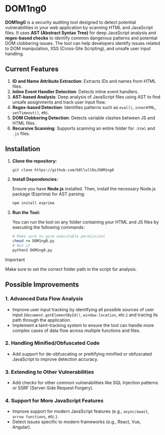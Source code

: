 # DOM1ng0

**DOM1ng0** is a security auditing tool designed to detect potential vulnerabilities in your web application by scanning HTML and JavaScript files. It uses **AST (Abstract Syntax Tree)** for deep JavaScript analysis and **regex-based checks** to identify common dangerous patterns and potential DOM clobbering issues. The tool can help developers identify issues related to DOM manipulation, XSS (Cross-Site Scripting), and unsafe user input handling.

## Current Features

1. **ID and Name Attribute Extraction**: Extracts IDs and names from HTML files.
2. **Inline Event Handler Detection**: Detects inline event handlers.
3. **AST-based Analysis**: Deep analysis of JavaScript files using AST to find unsafe assignments and track user input flow.
4. **Regex-based Detection**: Identifies patterns such as `eval()`, `innerHTML`, `setTimeout()`, etc.
5. **DOM Clobbering Detection**: Detects variable clashes between JS and HTML files.
6. **Recursive Scanning**: Supports scanning an entire folder for `.html` and `.js` files.
  
## Installation

1. **Clone the repository:**

   ```bash
   git clone https://github.com/b0llull0s/DOM1ng0
   ```

2. **Install Dependencies:**

   Ensure you have **Node.js** installed. Then, install the necessary Node.js package (Esprima) for AST parsing:

   ```bash
   npm install esprima
   ```

3. **Run the Tool:**

   You can run the tool on any folder containing your HTML and JS files by executing the following commands:

   ```bash
   # Make sure to give executable permissions
   chmod +x DOM1ng0.py
   # Run it
   python3 DOM1ng0.py
   ```
> [!important]
> Make sure to set the correct folder path in the script for analysis.

## Possible Improvements

### 1. **Advanced Data Flow Analysis**
   - Improve user input tracking by identifying all possible sources of user input (`document.getElementById()`, `window.location`, etc.) and tracing its path through the application.
   - Implement a taint-tracking system to ensure the tool can handle more complex cases of data flow across multiple functions and files.

### 2. **Handling Minified/Obfuscated Code**
   - Add support for de-obfuscating or prettifying minified or obfuscated JavaScript to improve detection accuracy.

### 3. **Extending to Other Vulnerabilities**
   - Add checks for other common vulnerabilities like SQL Injection patterns or SSRF (Server-Side Request Forgery).

### 4. **Support for More JavaScript Features**
   - Improve support for modern JavaScript features (e.g., `async/await`, `arrow functions`, etc.).
   - Detect issues specific to modern frameworks (e.g., React, Vue, Angular).
